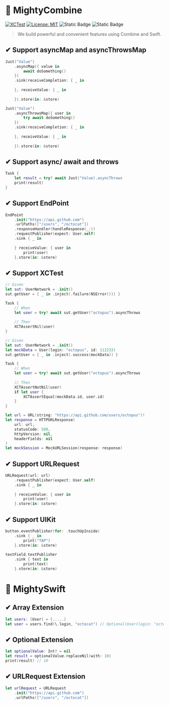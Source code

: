 # 💪 MightyCombine

[![XCTest](https://github.com/MightyCombine/MightyCombine/actions/workflows/swift.yml/badge.svg)](https://github.com/MightyCombine/MightyCombine/actions/workflows/swift.yml)
[![License: MIT](https://img.shields.io/badge/License-MIT-yellow.svg)](https://opensource.org/licenses/MIT)
![Static Badge](https://img.shields.io/badge/iOS-v13-blue)
![Static Badge](https://img.shields.io/badge/Swift-5.4-orange)

> We build powerful and convenient features using Combine and Swift.

## ✔ Support asyncMap and asyncThrowsMap
```swift 
Just("Value")
    .asyncMap({ value in
        await doSomething()
    })
    .sink(receiveCompletion: { _ in
        
    }, receiveValue: { _ in
        
    }).store(in: &store)

Just("Value")
    .asyncThrowsMap({ user in
        try await doSomething()
    })
    .sink(receiveCompletion: { _ in
        
    }, receiveValue: { _ in
        
    }).store(in: &store)
```

## ✔ Support async/ await and throws
```swift 
Task {
    let result = try? await Just("Value).asyncThrows
    print(result)
}
```

## ✔ Support EndPoint
```Swift
EndPoint
    .init("https://api.github.com")
    .urlPaths(["/users", "/octocat"])
    .responseHandler(handleResponse(_:))
    .requestPublisher(expect: User.self)
    .sink { _ in
        
    } receiveValue: { user in
        print(user)
    }.store(in: &store)
```

## ✔ Support XCTest
```swift
// Given
let sut: UserNetwork = .init()
sut.getUser = { _ in .inject(.failure(NSError())) }

Task {
    // When
    let user = try? await sut.getUser("octopus").asyncThrows
    
    // Then
    XCTAssertNil(user)
}
```

```swift 
// Given
let sut: UserNetwork = .init()
let mockData = User(login: "octopus", id: 112233)
sut.getUser = { _ in .inject(.success(mockData)) }

Task {
    // When
    let user = try? await sut.getUser("octopus").asyncThrows 
    
    // Then
    XCTAssertNotNil(user)
    if let user {
        XCTAssertEqual(mockData.id, user.id)
    }
}
```

```swift
let url = URL(string: "https://api.github.com/users/octopus")!
let response = HTTPURLResponse(
    url: url,
    statusCode: 500,
    httpVersion: nil,
    headerFields: nil
)
let mockSession = MockURLSession(response: response)
```

## ✔ Support URLRequest
```swift 
URLRequest(url: url)
    .requestPublisher(expect: User.self)
    .sink { _ in
        
    } receiveValue: { user in
        print(user)
    }.store(in: &store)
```

## ✔ Support UIKit
```swift 
button.eventPublisher(for: .touchUpInside)
    .sink { _ in
        print("TAP")
    }.store(in: &store)
    
textField.textPublisher
    .sink { text in
        print(text)
    }.store(in: &store)
```

# 💪 MightySwift

## ✔ Array Extension 
```swift 
let users: [User] = [.....]
let user = users.find(\.login, "octocat") // Optional(User(login: "octocat"))
```

## ✔ Optional Extension 
```swift
let optionalValue: Int? = nil
let result = optionalValue.replaceNil(with: 10)
print(result) // 10
```

## ✔ URLRequest Extension
```swift
let urlRequest = URLRequest
    .init("https://api.github.com")
    .urlPaths(["/users", "/octocat"])
```

